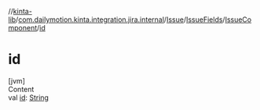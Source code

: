 //[kinta-lib](../../../../../index.md)/[com.dailymotion.kinta.integration.jira.internal](../../../index.md)/[Issue](../../index.md)/[IssueFields](../index.md)/[IssueComponent](index.md)/[id](id.md)



# id  
[jvm]  
Content  
val [id](id.md): [String](https://kotlinlang.org/api/latest/jvm/stdlib/kotlin/-string/index.html)  



